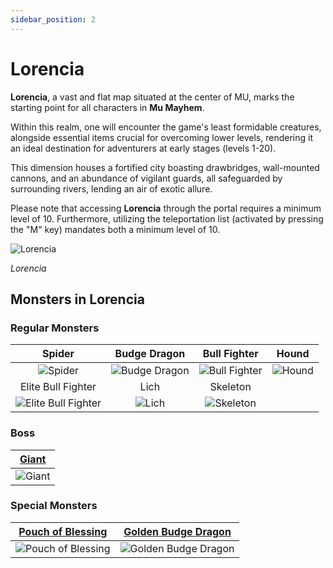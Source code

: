 ```yaml
---
sidebar_position: 2
---
```


# Lorencia

**Lorencia**, a vast and flat map situated at the center of MU, marks the starting point for all characters in **Mu Mayhem**.

Within this realm, one will encounter the game's least formidable creatures, alongside essential items crucial for overcoming lower levels, rendering it an ideal destination for adventurers at early stages (levels 1-20).

This dimension houses a fortified city boasting drawbridges, wall-mounted cannons, and an abundance of vigilant guards, all safeguarded by surrounding rivers, lending an air of exotic allure.

Please note that accessing **Lorencia** through the portal requires a minimum level of 10. Furthermore, utilizing the teleportation list (activated by pressing the "M" key) mandates both a minimum level of 10.

![Lorencia](/img/maps/lorencia.webp)

_Lorencia_

## Monsters in Lorencia

### Regular Monsters

|                                Spider                                |                       Budge Dragon                       |                       Bull Fighter                       |                   Hound                    |
| :------------------------------------------------------------------: | :------------------------------------------------------: | :------------------------------------------------------: | :----------------------------------------: |
|             ![Spider](/img/monsters/lorencia/spider.jpg)             | ![Budge Dragon](/img/monsters/lorencia/budge-dragon.jpg) | ![Bull Fighter](/img/monsters/lorencia/bull-fighter.jpg) | ![Hound](/img/monsters/lorencia/hound.jpg) |
|                          Elite Bull Fighter                          |                           Lich                           |                         Skeleton                         |                                            |
| ![Elite Bull Fighter](/img/monsters/lorencia/elite-bull-fighter.jpg) |         ![Lich](/img/monsters/lorencia/lich.jpg)         |     ![Skeleton](/img/monsters/dungeon/skeleton.jpg)      |                                            |

### Boss

| [Giant](/special-monsters/mini-bosses/giant) |
| :------------------------------------------: |
|  ![Giant](/img/monsters/lorencia/giant.jpg)  |

### Special Monsters

|     [Pouch of Blessing](/special-monsters/others/pouch-of-blessing)      |  [Golden Budge Dragon](/special-monsters/others/golden-budge-dragon)  |
| :----------------------------------------------------------------------: | :-------------------------------------------------------------------: |
| ![Pouch of Blessing](/img/monsters/special/others/pouch-of-blessing.jpg) | ![Golden Budge Dragon](/img/monsters/special/golden/budge-dragon.jpg) |
